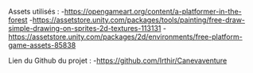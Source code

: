 Assets utilisés :
-https://opengameart.org/content/a-platformer-in-the-forest
-https://assetstore.unity.com/packages/tools/painting/free-draw-simple-drawing-on-sprites-2d-textures-113131
-https://assetstore.unity.com/packages/2d/environments/free-platform-game-assets-85838

Lien du Github du projet :
-https://github.com/Irthir/Canevaventure